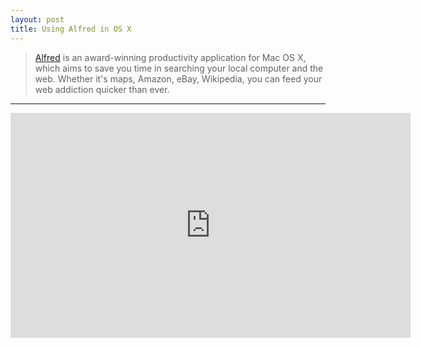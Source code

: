 ```yaml
---
layout: post
title: Using Alfred in OS X
---
```


> [Alfred](http://www.alfredapp.com/) is an award-winning productivity application for Mac OS X, which aims to save you time in searching your local computer and the web. Whether it's maps, Amazon, eBay, Wikipedia, you can feed your web addiction quicker than ever.

* * *
<iframe width="640" height="360" src="http://www.youtube.com/embed/rWtGy-HzqOM?rel=0" frameborder="0" allowfullscreen></iframe>